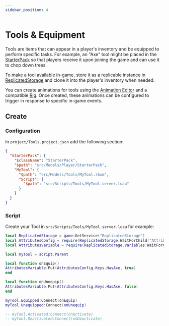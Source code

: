 ```yaml
---
sidebar_position: 4
---
```


# Tools & Equipment

Tools are items that can appear in a player's inventory and be equipped to perform
specific tasks. For example, an "Axe" tool might be placed in the [StarterPack](https://create.roblox.com/docs/reference/engine/classes/StarterPack) so
that players receive it upon joining the game and can use it to chop down trees.

To make a tool available in-game, store it as a replicable instance in [ReplicatedStorage](https://create.roblox.com/docs/reference/engine/classes/ReplicatedStorage)
and clone it into the player's inventory when needed.

You can create animations for tools using the [Animation Editor](https://create.roblox.com/docs/animation/editor)
and a compatible [Rig](https://create.roblox.com/docs/studio/rig-builder).
Once created, these animations can be configured to trigger in response to specific in-game events.

## Create

### Configuration

In `project/Tools.project.json` add the following section:

```json
{
  "StarterPack": {
    "$className": "StarterPack",
    "$path": "src/Models/Player/StarterPack",
    "MyTool": {
      "$path": "src/Models/Tools/MyTool.rbxm",
      "Script": {
        "$path": "src/Scripts/Tools/MyTool.server.luau"
      }
    }
  }
}
```

### Script

Create your Tool in `src/Scripts/Tools/MyTool.server.luau` for example:

```lua
local ReplicatedStorage = game:GetService("ReplicatedStorage")
local AttributesConfig = require(ReplicatedStorage:WaitForChild("Attributes"))
local AttributesVariable = require(ReplicatedStorage.Variables:WaitForChild("Attributes"))

local myTool = script.Parent

local function onEquip()
AttributesVariable.Put(AttributesConfig.Keys.HasAxe, true)
end

local function onUnequip()
AttributesVariable.Put(AttributesConfig.Keys.HasAxe, false)
end

myTool.Equipped:Connect(onEquip)
myTool.Unequipped:Connect(onUnequip)

-- myTool.Activated:Connect(onActivate)
-- myTool.Deactivated:Connect(onDeactivate)
```

